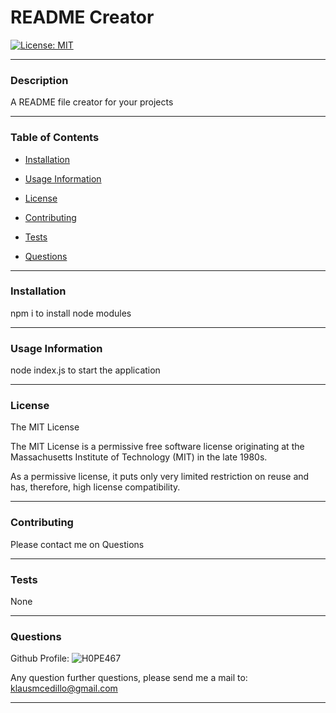 # README Creator

[![License: MIT](https://img.shields.io/badge/License-MIT-yellow.svg)](https://opensource.org/licenses/MIT)
___
### Description

A README file creator for your projects

---

### Table of Contents



- [Installation](#Installation)

- [Usage Information](#Usage-Information)

- [License](#License)

- [Contributing](#Contributing)

- [Tests](#Tests)

- [Questions](#Questions)

---

### Installation

npm i to install node modules

---

### Usage Information

node index.js to start the application

---

### License

The MIT License

The MIT License is a permissive free software license originating at the Massachusetts Institute of Technology (MIT) in the late 1980s.

As a permissive license, it puts only very limited restriction on reuse and has, therefore, high license compatibility.

---

### Contributing

Please contact me on Questions

---

### Tests

None

---

### Questions

Github Profile:
![H0PE467](https://github.com/H0PE467)


Any question further questions, please send me a mail to:
klausmcedillo@gmail.com

---

